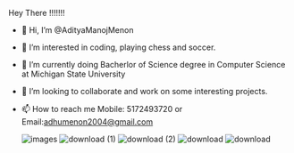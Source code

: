 Hey There !!!!!!!

- 👋 Hi, I’m @AdityaManojMenon
- 👀 I’m interested in coding, playing chess and soccer.
- 🌱 I’m currently doing Bacherlor of Science degree in Computer Science at Michigan State University
- 💞️ I’m looking to collaborate and work on some interesting projects.
- 📫 How to reach me Mobile: 5172493720 or Email:adhumenon2004@gmail.com
  
   ![images](https://github.com/AdityaManojMenon/AdityaManojMenon/assets/143031124/d9b1b1c4-2460-4d8c-aa5a-91a6b7ab49b0)
![download (1)](https://github.com/AdityaManojMenon/AdityaManojMenon/assets/143031124/989016db-193f-4e92-9dcc-91d87fe0d9d5) ![download (2)](https://github.com/AdityaManojMenon/AdityaManojMenon/assets/143031124/cfa01155-4efb-4c85-abb8-ba162cddc6c8)     ![download](https://github.com/AdityaManojMenon/AdityaManojMenon/assets/143031124/11b50209-f410-4e67-b162-309657e0fba6)  ![download](https://github.com/AdityaManojMenon/AdityaManojMenon/assets/143031124/f8143df2-b813-414a-ae94-e42fb0b50a9b)







<!---
AdityaManojMenon/AdityaManojMenon is a ✨ special ✨ repository because its `README.md` (this file) appears on your GitHub profile.
You can click the Preview link to take a look at your changes.
--->
